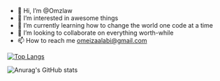 - 👋 Hi, I’m @Omzlaw
- 👀 I’m interested in awesome things
- 🌱 I’m currently learning how to change the world one code at a time
- 💞️ I’m looking to collaborate on everything worth-while
- 📫 How to reach me omeizaalabi@gmail.com

[![Top Langs](https://github-readme-stats.vercel.app/api/top-langs/?username=omzlaw&count_private=true&show_icons=true)](https://github.com/anuraghazra/github-readme-stats)

![Anurag's GitHub stats](https://github-readme-stats.vercel.app/api?username=omzlaw&show_icons=true)


<!---
Omzlaw/Omzlaw is a ✨ special ✨ repository because its `README.md` (this file) appears on your GitHub profile.
You can click the Preview link to take a look at your changes.
--->
